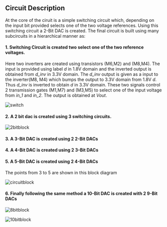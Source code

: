 ## Circuit Description

At the core of the ciruit is a simple switching circuit which, depending on the input bit provided selects one of the two voltage references. Using this switching circuit a 2-Bit DAC is created. The final circuit is built using many subcircuits in a hierarchical manner as:

#### 1. Switching Circuit is created two select one of the two reference voltages.

Here two inverters are created using transistors (M6,M2) and (M8,M4). The input is provided using label *d* in 1.8V domain and the inverted output is obtained from *d_inv* in 3.3V domain. The *d_inv* output is given as a input to the inverter(M8, M4) which bumps the output to 3.3V domain from 1.8V *d*. Thus *d_inv* is inverted to obtain *d* in 3.3V domain. These two signals control 2 transmission gates (M1,M7) and (M3,M5) to select one of the input voltage from *in_1* and *in_2*. The output is obtained at *Vout*.

![switch](https://user-images.githubusercontent.com/62995893/89989268-59eeff00-dc9e-11ea-9be0-05877ce28a05.jpg)

#### 2. A 2 bit dac is created using 3 switching circuits.

![2bitblock](https://user-images.githubusercontent.com/62995893/89989089-0da3bf00-dc9e-11ea-8b8f-09d9cbddabf3.png)

#### 3. A 3-Bit DAC is created using 2 2-Bit DACs

#### 4. A 4-Bit DAC is created using 2 3-Bit DACs

#### 5. A 5-Bit DAC is created using 2 4-Bit DACs

The points from 3 to 5 are shown in this block diagram

![circuitblock](https://user-images.githubusercontent.com/62995893/89987046-03cc8c80-dc9b-11ea-8440-7fac0c5e8edd.png)

#### 6. Finally following the same method a 10-Bit DAC is created with 2 9-Bit DACs

![8bitblock](https://user-images.githubusercontent.com/62995893/89987035-016a3280-dc9b-11ea-861d-b71c6f960476.png)

![10bitblock](https://user-images.githubusercontent.com/62995893/89987048-04652300-dc9b-11ea-82da-4bd60157a814.png)
